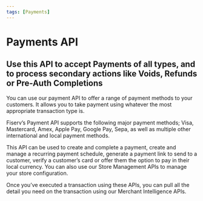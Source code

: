 ```yaml
---
tags: [Payments]
---
```

# Payments API

## Use this API to accept Payments of all types, and to process secondary actions like Voids, Refunds or Pre-Auth Completions

You can use our payment API to offer a range of payment methods to your customers. It allows you to take payment using whatever the most appropriate transaction type is. 

Fiserv’s Payment API supports the following major payment methods; Visa, Mastercard, Amex, Apple Pay, Google Pay, Sepa, as well as multiple other international and local payment methods.

This API can be used to create and complete a payment, create and manage a recurring payment schedule, generate a payment link to send to a customer, verify a customer’s card or offer them the option to pay in their local currency. 
You can also use our Store Management APIs to manage your store configuration.

Once you’ve executed a transaction using these APIs, you can pull all the detail you need on the transaction using our Merchant Intelligence APIs.

